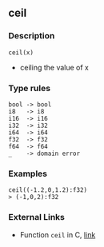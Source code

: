## ceil

### Description

`ceil(x)`

- ceiling the value of x

### Type rules

```no-highlight
bool -> bool
i8   -> i8
i16  -> i16
i32  -> i32
i64  -> i64
f32  -> f32
f64  -> f64
_    -> domain error
```

### Examples

```no-highlight
ceil((-1.2,0,1.2):f32)
> (-1,0,2):f32
```

### External Links

- Function `ceil` in C, [link](http://www.cplusplus.com/reference/cmath/ceil/)

